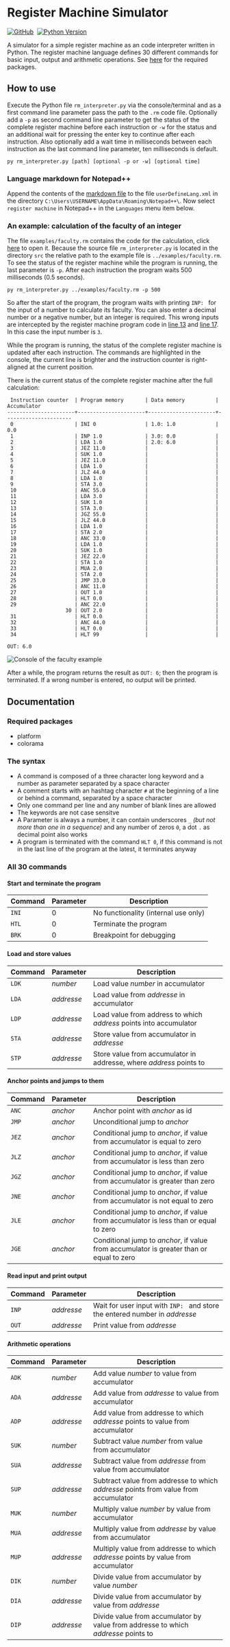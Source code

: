 
# Register Machine Simulator

[![GitHub](https://img.shields.io/github/license/informaticfreak/vectometry)](LICENSE.txt)&nbsp;
[![Python Version](https://img.shields.io/badge/python-3-blue)](https://www.python.org/downloads/)&nbsp;

A simulator for a simple register machine as an code interpreter written in Python. The register machine language defines 30 different commands for basic input, output and arithmetic operations. See [here](README.md#required-packages) for the required packages.

## How to use

Execute the Python file `rm_interpreter.py` via the console/terminal and as a first command line parameter pass the path to the `.rm` code file. Optionally add a `-p` as second command line parameter to get the status of the complete register machine before each instruction or `-w` for the status and an additional wait for pressing the enter key to continue after each instruction. Also optionally add a wait time in milliseconds between each instruction as the last command line parameter, ten milliseconds is default.

```
py rm_interpreter.py [path] [optional -p or -w] [optional time]
```

### Language markdown for Notepad++

Append the contents of the [markdown file](rm_markdown.xml) to the file `userDefineLang.xml` in the directory `C:\Users\USERNAME\AppData\Roaming\Notepad++\`. Now select `register machine` in Notepad++ in the `Languages` menu item below.

### An example: calculation of the faculty of an integer

The file `examples/faculty.rm` contains the code for the calculation, click [here](examples/faculty.rm) to open it. Because the source file `rm_interpreter.py` is located in the directory `src` the relative path to the example file is `../examples/faculty.rm`. To see the status of the register machine while the program is running, the last parameter is `-p`. After each instruction the program waits 500 milliseconds (0.5 seconds).

```
py rm_interpreter.py ../examples/faculty.rm -p 500
```

So after the start of the program, the program waits with printing `INP: `&nbsp;for the input of a number to calculate its faculty. You can also enter a decimal number or a negative number, but an integer is required. This wrong inputs are intercepted by the register machine program code in [line 13](examples/faculty.rm#L13) and [line 17](examples/faculty.rm#L17). In this case the input number is `3`.

While the program is running, the status of the complete register machine is updated after each instruction. The commands are highlighted in the console, the current line is brighter and the instruction counter is right-aligned at the current position.

There is the current status of the complete register machine after the full calculation:

```
 Instruction counter  | Program memory       | Data memory          | Accumulator
----------------------+----------------------+----------------------+----------------------
 0                    | INI 0                | 1.0: 1.0             | 0.0
 1                    | INP 1.0              | 3.0: 0.0             |
 2                    | LDA 1.0              | 2.0: 6.0             |
 3                    | JEZ 11.0             |                      |
 4                    | SUK 1.0              |                      |
 5                    | JEZ 11.0             |                      |
 6                    | LDA 1.0              |                      |
 7                    | JLZ 44.0             |                      |
 8                    | LDA 1.0              |                      |
 9                    | STA 3.0              |                      |
 10                   | ANC 55.0             |                      |
 11                   | LDA 3.0              |                      |
 12                   | SUK 1.0              |                      |
 13                   | STA 3.0              |                      |
 14                   | JGZ 55.0             |                      |
 15                   | JLZ 44.0             |                      |
 16                   | LDA 1.0              |                      |
 17                   | STA 2.0              |                      |
 18                   | ANC 33.0             |                      |
 19                   | LDA 1.0              |                      |
 20                   | SUK 1.0              |                      |
 21                   | JEZ 22.0             |                      |
 22                   | STA 1.0              |                      |
 23                   | MUA 2.0              |                      |
 24                   | STA 2.0              |                      |
 25                   | JMP 33.0             |                      |
 26                   | ANC 11.0             |                      |
 27                   | OUT 1.0              |                      |
 28                   | HLT 0.0              |                      |
 29                   | ANC 22.0             |                      |
                   30 | OUT 2.0              |                      |
 31                   | HLT 0.0              |                      |
 32                   | ANC 44.0             |                      |
 33                   | HLT 0.0              |                      |
 34                   | HLT 99               |                      |

OUT: 6.0
```

![Console of the faculty example](console_faculty_example.jpg)

After a while, the program returns the result as `OUT: 6`; then the program is terminated. If a wrong number is entered, no output will be printed.

## Documentation

### Required packages

* platform
* colorama

### The syntax

* A command is composed of a three character long keyword and a number as parameter separated by a space character&nbsp;` `
* A comment starts with an hashtag character&nbsp;`#`&nbsp;at the beginning of a line or behind a command, separated by a space character&nbsp;` `
* Only one command per line and any number of blank lines are allowed
* The keywords are not case sensitve
* A Parameter is always a number, it can contain underscores&nbsp;`_`&nbsp;*(but not more than one in a sequence)* and any number of zeros&nbsp;`0`, a dot&nbsp;`.`&nbsp;as decimal point also works
* A program is terminated with the command&nbsp;`HLT 0`, if this command is not in the last line of the program at the latest, it terminates anyway

### All 30 commands

#### Start and terminate the program

Command | Parameter | Description
------- | ---------- | -----------
`INI` | 0 | No functionality (internal use only)
`HTL` | 0 | Terminate the program
`BRK` | 0 | Breakpoint for debugging

#### Load and store values

Command | Parameter | Description
------- | --------- | -----------
`LDK` | *number* | Load value *number* in accumulator
`LDA` | *addresse* | Load value from *addresse* in accumulator
`LDP` | *addresse* | Load value from address to which *address* points into accumulator
`STA` | *addresse* | Store value from accumulator in *addresse*
`STP` | *addresse* | Store value from accumulator in addresse, where *address* points to

#### Anchor points and jumps to them

Command | Parameter | Description
------- | --------- | -----------
`ANC` | *anchor* | Anchor point with *anchor* as id
`JMP` | *anchor* | Unconditional jump to *anchor*
`JEZ` | *anchor* | Conditional jump to *anchor*, if value from accumulator is equal to zero
`JLZ` | *anchor* | Conditional jump to *anchor*, if value from accumulator is less than zero
`JGZ` | *anchor* | Conditional jump to *anchor*, if value from accumulator is greater than zero
`JNE` | *anchor* | Conditional jump to *anchor*, if value from accumulator is not equal to zero
`JLE` | *anchor* | Conditional jump to *anchor*, if value from accumulator is less than or equal to zero
`JGE` | *anchor* | Conditional jump to *anchor*, if value from accumulator is greater than or equal to zero

#### Read input and print output

Command | Parameter | Description
------- | --------- | -----------
`INP` | *addresse* | Wait for user input with `INP: `&nbsp;and store the entered number in *addresse*
`OUT` | *addresse* | Print value from *addresse*

#### Arithmetic operations

Command | Parameter | Description
------- | --------- | -----------
`ADK` | *number* | Add value *number* to value from accumulator
`ADA` | *addresse* | Add value from *addresse* to value from accumulator
`ADP` | *addresse* | Add value from addresse to which *addresse* points to value from accumulator
`SUK` | *number* | Subtract value *number* from value from accumulator
`SUA` | *addresse* | Subtract value from *addresse* from value from accumulator
`SUP` | *addresse* | Subtract value from addresse to which *addresse* points from value from accumulator
`MUK` | *number* | Multiply value *number* by value from accumulator
`MUA` | *addresse* | Multiply value from *addresse* by value from accumulator
`MUP` | *addresse* | Multiply value from addresse to which *addresse* points by value from accumulator
`DIK` | *number* | Divide value from accumulator by value *number*
`DIA` | *addresse* | Divide value from accumulator by value from *addresse*
`DIP` | *addresse* | Divide value from accumulator by value from addresse to which *addresse* points to
